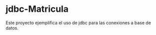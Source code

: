 jdbc-Matricula
==============

Este proyecto ejemplifica el uso de jdbc para las conexiones a base de datos.